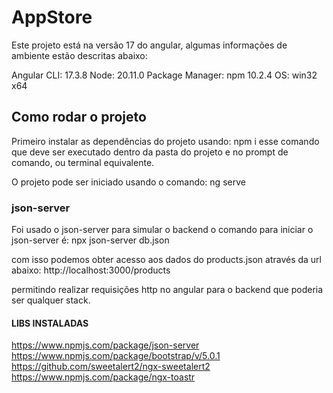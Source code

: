 # AppStore

Este projeto está na versão 17 do angular, algumas informações de ambiente estão descritas abaixo:

Angular CLI: 17.3.8
Node: 20.11.0
Package Manager: npm 10.2.4
OS: win32 x64

## Como rodar o projeto

Primeiro instalar as dependências do projeto usando:
npm i
esse comando que deve ser executado dentro da pasta do projeto e no prompt de comando,
ou terminal equivalente.

O projeto pode ser iniciado usando o comando:
ng serve

### json-server

Foi usado o json-server para simular o backend o comando para iniciar o json-server é:
npx json-server db.json

com isso podemos obter acesso aos dados do products.json através da url abaixo:
http://localhost:3000/products

permitindo realizar requisições http no angular para o backend que poderia ser qualquer stack.

#### LIBS INSTALADAS

https://www.npmjs.com/package/json-server
https://www.npmjs.com/package/bootstrap/v/5.0.1
https://github.com/sweetalert2/ngx-sweetalert2
https://www.npmjs.com/package/ngx-toastr
